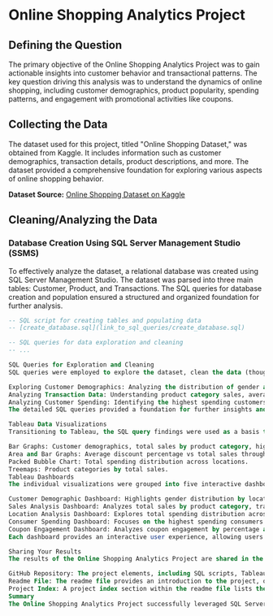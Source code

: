 # Online Shopping Analytics Project

## Defining the Question

The primary objective of the Online Shopping Analytics Project was to gain actionable insights into customer behavior and transactional patterns. The key question driving this analysis was to understand the dynamics of online shopping, including customer demographics, product popularity, spending patterns, and engagement with promotional activities like coupons.

## Collecting the Data

The dataset used for this project, titled "Online Shopping Dataset," was obtained from Kaggle. It includes information such as customer demographics, transaction details, product descriptions, and more. The dataset provided a comprehensive foundation for exploring various aspects of online shopping behavior.

**Dataset Source:** [Online Shopping Dataset on Kaggle](https://www.kaggle.com/datasets/jacksondivakarr/online-shopping-dataset/data)

## Cleaning/Analyzing the Data
### Database Creation Using SQL Server Management Studio (SSMS)
To effectively analyze the dataset, a relational database was created using SQL Server Management Studio. The dataset was parsed into three main tables: Customer, Product, and Transactions. The SQL queries for database creation and population ensured a structured and organized foundation for further analysis.

```sql
-- SQL script for creating tables and populating data
-- [create_database.sql](link_to_sql_queries/create_database.sql)

-- SQL queries for data exploration and cleaning
-- ...

SQL Queries for Exploration and Cleaning
SQL queries were employed to explore the dataset, clean the data (though it was already relatively clean), and derive meaningful insights. Key queries included:

Exploring Customer Demographics: Analyzing the distribution of gender and average tenure.
Analyzing Transaction Data: Understanding product category sales, average discount percentages, and transactional patterns throughout the year.
Analyzing Customer Spending: Identifying the highest spending customers and their product preferences.
The detailed SQL queries provided a foundation for further insights and guided the subsequent steps in the analysis.

Tableau Data Visualizations
Transitioning to Tableau, the SQL query findings were used as a basis to create a variety of visualizations. Each visualization aimed to reveal patterns, trends, and relationships within the dataset. Notable visualizations included:

Bar Graphs: Customer demographics, total sales by product category, highest spending consumer analysis.
Area and Bar Graphs: Average discount percentage vs total sales throughout the year.
Packed Bubble Chart: Total spending distribution across locations.
Treemaps: Product categories by total sales.
Tableau Dashboards
The individual visualizations were grouped into five interactive dashboards:

Customer Demographic Dashboard: Highlights gender distribution by location.
Sales Analysis Dashboard: Analyzes total sales by product category, transactional patterns, and customer distribution by gender and tenure range.
Location Analysis Dashboard: Explores total spending distribution across locations and product categories.
Consumer Spending Dashboard: Focuses on the highest spending consumers and their product breakdown.
Coupon Engagement Dashboard: Analyzes coupon engagement by percentage and throughout the year.
Each dashboard provides an interactive user experience, allowing users to explore and highlight factors they deem important.

Sharing Your Results
The results of the Online Shopping Analytics Project are shared in the following ways:

GitHub Repository: The project elements, including SQL scripts, Tableau visualizations, ER diagram, and PowerPoint presentations, are organized within a dedicated repository.
Readme File: The readme file provides an introduction to the project, objectives, key points, and technical details. It also includes a link to the Kaggle dataset.
Project Index: A project index section within the readme file lists the key elements and visualizations, guiding users through the contents.
Summary
The Online Shopping Analytics Project successfully leveraged SQL Server Management Studio and Tableau to derive actionable insights from the Kaggle dataset. The combination of SQL queries, visualizations, and dashboards provided a comprehensive understanding of customer behavior, transactional patterns, and promotional engagement within the realm of online shopping. The project demonstrates proficiency in data analysis, database management, and data visualization, showcasing the skills of the data analyst in uncovering valuable insights from complex datasets.
